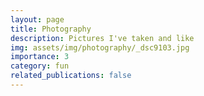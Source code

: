 ```yaml
---
layout: page
title: Photography
description: Pictures I've taken and like
img: assets/img/photography/_dsc9103.jpg
importance: 3
category: fun
related_publications: false
---
```


